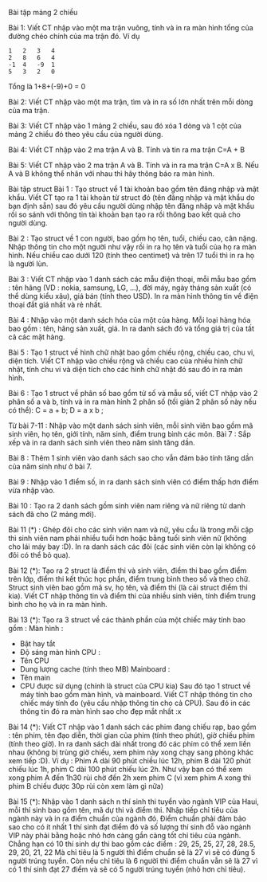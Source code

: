 Bài tập mảng 2 chiều

Bài 1: Viết CT nhập vào một ma trận vuông, tính và in ra màn hình tổng của đường chéo chính của ma trận đó.
Ví dụ
```
1	2	3	4
2	8	6	4
-1	4	-9	1
5	3	2	0
```
Tổng là 1+8+(-9)+0 = 0

Bài 2: Viết CT nhập vào một ma trận, tìm và in ra số lớn nhất trên mỗi dòng của ma trận.

Bài 3: Viết CT nhập vào 1 mảng 2 chiều, sau đó xóa 1 dòng và 1 cột của mảng 2 chiều đó theo yêu cầu của người dùng.

Bài 4: Viết CT nhập vào 2 ma trận A và B. Tính và tin ra ma trận C=A + B

Bài 5: Viết CT nhập vào 2 ma trận A và B. Tính và in ra ma trận C=A x B. Nếu A và B không thể nhân với nhau thì hãy thông báo ra màn hình.
 

Bài tập struct
Bài 1 : Tạo struct về 1 tài khoản bao gồm tên đăng nhập và mật khẩu. Viết CT tạo ra 1 tài khoản từ struct đó (tên đăng nhập và mật khẩu do bạn định sẵn) sau đó yêu cầu người dùng nhập tên đăng nhập và mật khẩu rồi so sánh với thông tin tài khoản bạn tạo ra rồi thông bao kết quả cho người dùng.

Bài 2 : Tạo struct về 1 con người, bao gồm họ tên, tuổi, chiều cao, cân nặng. Nhập thông tin cho một người như vậy rồi in ra họ tên và tuổi của họ ra màn hình. Nếu chiều cao dưới 120 (tính theo centimet) và trên 17 tuổi thì in ra họ là người lùn.

Bài 3 : Viết CT nhập vào 1 danh sách các mẫu điện thoại, mỗi mẫu bao gồm : tên hãng (VD : nokia, samsung, LG, …), đời máy, ngày tháng sản xuất (có thể dùng kiểu xâu), giá bán (tính theo USD). In ra màn hình thông tin về điện thoại đắt giá nhất và rẻ nhất.

Bài 4 : Nhập vào một danh sách hóa của một của hàng. Mỗi loại hàng hóa bao gốm : tên, hãng sản xuất, giá. In ra danh sách đó và tổng giá trị của tất cả các mặt hàng.

Bài 5 : Tạo 1 struct về hình chữ nhật bao gồm chiều rộng, chiều cao, chu vi, diện tích. Viết CT nhập vào chiều rộng và chiều cao của nhiều hình chữ nhật, tính chu vi và diện tích cho các hình chữ nhật đó sau đó in ra màn hình.

Bài 6 : Tạo 1 struct về phân số bao gồm tử số và mẫu số, viết CT nhập vào 2 phân số a và b, tính và in ra màn hình 2 phân số (tối giản 2 phân số này nếu có thể):
	C = a + b; D = a x b ;

Từ bài 7-11 : Nhập vào một danh sách sinh viên, mỗi sinh viên bao gồm mã sinh viên, họ tên, giới tính, năm sinh, điểm trung bình các môn.
Bài 7 : Sắp xếp và in ra danh sách sinh viên theo năm sinh tăng dần. 

Bài 8 : Thêm 1 sinh viên vào danh sách sao cho vẫn đảm bảo tính tăng dần của năm sinh như ở bài 7.

Bài 9 : Nhập vào 1 điểm số, in ra danh sách sinh viên có điểm thấp hơn điểm vừa nhập vào.

Bài 10 : Tạo ra 2 danh sách gồm sinh viên nam riêng và nữ riêng từ danh sách đã cho (2 mảng mới).

Bài 11 (*) : Ghép đôi cho các sinh viên nam và nữ, yêu cầu là trong mỗi cặp thì sinh viên nam phải nhiều tuổi hơn hoặc bằng tuối sinh viên nữ (không cho lái máy bay :D). In ra danh sách các đôi (các sinh viên còn lại không có đôi có thể bỏ qua).


Bài 12 (*): Tạo ra 2 struct là điểm thi và sinh viên, điểm thi bao gồm điểm trên lớp, điểm thi kết thúc học phần, điểm trung bình theo số và theo chữ. Struct sinh viên bao gồm mã sv, họ tên, và điểm thi (là cái struct điểm thi kia). Viết CT nhập thông tin và điểm thi của nhiều sinh viên, tính điểm trung bình cho họ và in ra màn hình.

Bài 13 (*): Tạo ra 3 struct về các thành phần của một chiếc máy tính bao gồm :
Màn hình :
-	Bật hay tắt
-	Độ sáng màn hình
CPU :
-	Tên CPU
-	Dung lượng cache (tính theo MB)
Mainboard :
-	Tên main
-	CPU được sử dụng (chính là struct của CPU kia)
Sau đó tạo 1 struct về máy tính bao gồm màn hình, và mainboard. Viết CT nhập thông tin cho chiếc máy tính đo (yêu cầu nhập thông tin cho cả CPU). Sau đó in các thông tin đó ra màn hình sao cho đẹp mắt nhất :x

Bài 14 (*): Viết CT nhập vào 1 danh sách các phim đang chiếu rạp, bao gồm : tên phim, tên đạo diễn, thời gian của phim (tính theo phút), giờ chiếu phim (tính theo giờ). In ra danh sách dài nhất trong đó các phim  có thể xem liền nhau (không bị trùng giờ chiếu, xem phim này xong chạy sang phòng khác xem tiếp :D).
Ví dụ : Phim A dài 90 phút chiều lúc 12h, phim B dài 120 phút chiếu lúc 1h, phim C dài 100 phút chiếu lúc 2h. Như vậy bạn có thể xem xong phim A đến 1h30 rùi chờ đến 2h xem phim C (vì xem phim A xong thì phim B chiếu được 30p rùi còn xem làm gì nữa)

Bài 15 (*): Nhập vào 1 danh sách n thí sinh thi tuyển vào ngành VIP của Haui, mỗi thí sinh bao gồm tên, mã dự thi và điểm thi. Nhập tiếp chỉ tiêu của ngành này và in ra điểm chuẩn của ngành đó. Điểm chuẩn phải đảm bảo sao cho có ít nhất 1 thí sinh đạt điểm đó và số lượng thí sinh đỗ vào ngành VIP này phải bằng hoặc nhỏ hơn càng gần càng tốt chỉ tiêu của ngành.
Chẳng hạn có 10 thí sinh dự thi bao gồm các điểm :
29, 25, 25, 27, 28, 28.5, 29, 20, 21, 22 
Mà chỉ tiêu là 5 người thì điểm chuẩn sẽ là 27 vì sẽ có đúng 5 người trúng tuyển.
Còn nếu chỉ tiêu là 6 người thì điểm chuẩn vẫn sẽ là 27 vì có 1 thí sinh đạt 27 điểm và sẽ có 5 người trúng tuyển (nhỏ hơn chỉ tiêu).
